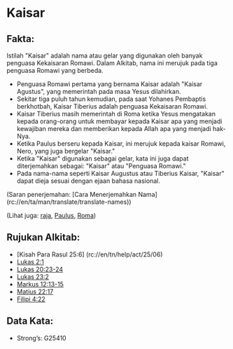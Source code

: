 # Kaisar

## Fakta:

Istilah "Kaisar" adalah nama atau gelar yang digunakan oleh banyak penguasa Kekaisaran Romawi. Dalam Alkitab, nama ini merujuk pada tiga penguasa Romawi yang berbeda.

* Penguasa Romawi pertama yang bernama Kaisar adalah "Kaisar Agustus", yang memerintah pada masa Yesus dilahirkan.
* Sekitar tiga puluh tahun kemudian, pada saat Yohanes Pembaptis berkhotbah, Kaisar Tiberius adalah penguasa Kekaisaran Romawi.
* Kaisar Tiberius masih memerintah di Roma ketika Yesus mengatakan kepada orang-orang untuk membayar kepada Kaisar apa yang menjadi kewajiban mereka dan memberikan kepada Allah apa yang menjadi hak-Nya.
* Ketika Paulus berseru kepada Kaisar, ini merujuk kepada kaisar Romawi, Nero, yang juga bergelar "Kaisar."
* Ketika "Kaisar" digunakan sebagai gelar, kata ini juga dapat diterjemahkan sebagai: "Kaisar" atau "Penguasa Romawi."
* Pada nama-nama seperti Kaisar Augustus atau Tiberius Kaisar, "Kaisar" dapat dieja sesuai dengan ejaan bahasa nasional.

(Saran penerjemahan: [Cara Menerjemahkan Nama] (rc://en/ta/man/translate/translate-names))

(Lihat juga: [raja](../lainnya/raja.md), [Paulus](../nama/paul.md), [Roma](../nama/roma.md))

## Rujukan Alkitab:

* [Kisah Para Rasul 25:6] (rc://en/tn/help/act/25/06)
* [Lukas 2:1](rc://en/tn/help/luk/02/01)
* [Lukas 20:23-24](rc://en/tn/help/luk/20/23)
* [Lukas 23:2](rc://en/tn/help/luk/23/02)
* [Markus 12:13-15](rc://en/tn/help/mrk/12/13)
* [Matius 22:17](rc://en/tn/help/mat/22/17)
* [Filipi 4:22](rc://en/tn/help/php/04/22)

## Data Kata:

* Strong’s: G25410
